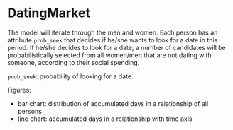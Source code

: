 # DatingMarket

The model will iterate through the men and women. 
Each person has an attribute `prob_seek` that decides 
if he/she wants to look for a date in this period.
If he/she decides to look for a date, 
a number of candidates will be probabilistically selected from 
all women/men that are not dating with someone,
according to their social spending.

`prob_seek`: probability of looking for a date.

Figures:

* bar chart: distribution of accumulated days in a relationship of all persons
* line chart: accumulated days in a relationship with time axis


